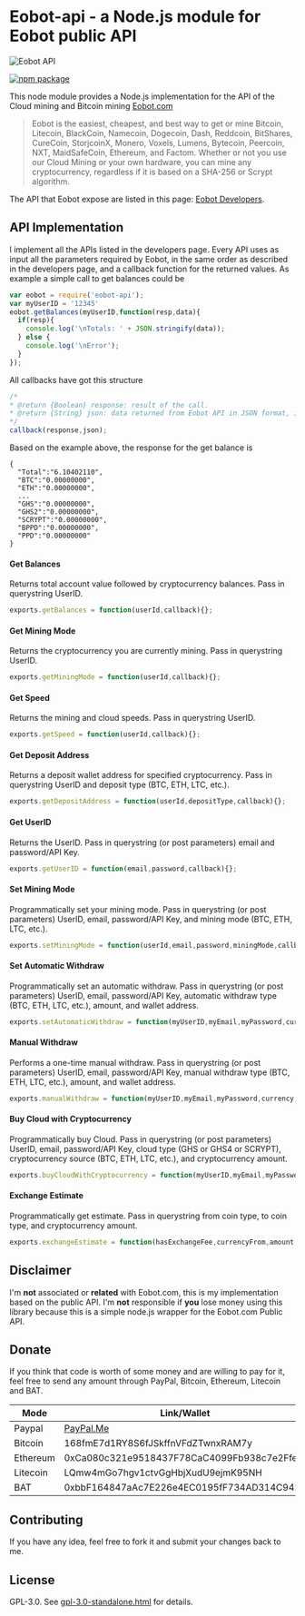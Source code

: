 # Eobot-api - a Node.js module for Eobot public API

![Eobot API](https://www.eobot.com/eobotlogo.png "Eobot.com")

[![npm package](https://nodei.co/npm/eobot-api.png?downloads=true&downloadRank=true&stars=true)](https://nodei.co/npm/eobot-api/)

This node module provides a Node.js implementation for the API of the Cloud mining and Bitcoin mining [Eobot.com](https://www.eobot.com/)   
> Eobot is the easiest, cheapest, and best way to get or mine Bitcoin, Litecoin, BlackCoin, Namecoin, Dogecoin, Dash, Reddcoin, BitShares, CureCoin, StorjcoinX, Monero, Voxels, Lumens, Bytecoin, Peercoin, NXT, MaidSafeCoin, Ethereum, and Factom. Whether or not you use our Cloud Mining or your own hardware, you can mine any cryptocurrency, regardless if it is based on a SHA-256 or Scrypt algorithm.

The API that Eobot expose are listed in this page: [Eobot Developers](https://www.eobot.com/developers).

## API Implementation

I implement all the APIs listed in the developers page. Every API uses as input all the parameters required by Eobot, in the same order as described in the developers page, and a callback function for the returned values. As example a simple call to get balances could be
```javascript
var eobot = require('eobot-api');
var myUserID = '12345'
eobot.getBalances(myUserID,function(resp,data){
  if(resp){
    console.log('\nTotals: ' + JSON.stringify(data));
  } else {
    console.log('\nError');
  }
});
```
All callbacks have got this structure
```javascript
/*
* @return {Boolean} response: result of the call.
* @return {String} json: data returned from Eobot API in JSON format, if the response is false json is an empty string
*/
callback(response,json);
```
Based on the example above, the response for the get balance is
```
{
  "Total":"6.10402110",
  "BTC":"0.00000000",
  "ETH":"0.00000000",
  ...
  "GHS":"0.00000000",
  "GHS2":"0.00000000",
  "SCRYPT":"0.00000000",
  "BPPD":"0.00000000",
  "PPD":"0.00000000"
}
```

#### Get Balances
Returns total account value followed by cryptocurrency balances. Pass in querystring UserID.
```javascript
exports.getBalances = function(userId,callback){};
```

#### Get Mining Mode
Returns the cryptocurrency you are currently mining. Pass in querystring UserID.
```javascript
exports.getMiningMode = function(userId,callback){};
```

#### Get Speed
Returns the mining and cloud speeds. Pass in querystring UserID.
```javascript
exports.getSpeed = function(userId,callback){};
```

#### Get Deposit Address
Returns a deposit wallet address for specified cryptocurrency. Pass in querystring UserID and deposit type (BTC, ETH, LTC, etc.).
```javascript
exports.getDepositAddress = function(userId,depositType,callback){};
```

#### Get UserID
Returns the UserID. Pass in querystring (or post parameters) email and password/API Key.
```javascript
exports.getUserID = function(email,password,callback){};
```

#### Set Mining Mode
Programmatically set your mining mode. Pass in querystring (or post parameters) UserID, email, password/API Key, and mining mode (BTC, ETH, LTC, etc.).
```javascript
exports.setMiningMode = function(userId,email,password,miningMode,callback){};
```

#### Set Automatic Withdraw
Programmatically set an automatic withdraw. Pass in querystring (or post parameters) UserID, email, password/API Key, automatic withdraw type (BTC, ETH, LTC, etc.), amount, and wallet address.
```javascript
exports.setAutomaticWithdraw = function(myUserID,myEmail,myPassword,currency,amount,walletAddress,callback){};
```

#### Manual Withdraw
Performs a one-time manual withdraw. Pass in querystring (or post parameters) UserID, email, password/API Key, manual withdraw type (BTC, ETH, LTC, etc.), amount, and wallet address.
```javascript
exports.manualWithdraw = function(myUserID,myEmail,myPassword,currency,amount,walletAddress,callback){};
```

#### Buy Cloud with Cryptocurrency
Programmatically buy Cloud. Pass in querystring (or post parameters) UserID, email, password/API Key, cloud type (GHS or GHS4 or SCRYPT), cryptocurrency source (BTC, ETH, LTC, etc.), and cryptocurrency amount.
```javascript
exports.buyCloudWithCryptocurrency = function(myUserID,myEmail,myPassword,currencyFrom,amount,cloudType,callback){};
```

#### Exchange Estimate
Programmatically get estimate. Pass in querystring from coin type, to coin type, and cryptocurrency amount.
```javascript
exports.exchangeEstimate = function(hasExchangeFee,currencyFrom,amount,currencyTo,callback){};
```

## Disclaimer
I'm **not** associated or **related** with Eobot.com, this is my implementation based on the public API. I'm **not** responsible if **you** lose money using this library because this is a simple node.js wrapper for the Eobot.com Public API.

## Donate

If you think that code is worth of some money and are willing to pay for it, feel free to send any amount through PayPal, Bitcoin, Ethereum, Litecoin and BAT.

| Mode  | Link/Wallet                                       |
|----------|--------------------------------------------|
| Paypal   | [PayPal.Me](https://paypal.me/polilluminato)            |
| Bitcoin  | 168fmE7d1RY8S6fJSkffnVFdZTwnxRAM7y         |
| Ethereum | 0xCa080c321e9518437F78CaC4099Fb938c7e2Ffee |
| Litecoin | LQmw4mGo7hgv1ctvGgHbjXudU9ejmK95NH         |
| BAT      | 0xbbF164847aAc7E226e4EC0195fF734AD314C9422 |

## Contributing

If you have any idea, feel free to fork it and submit your changes back to me.

## License

GPL-3.0. See [gpl-3.0-standalone.html](http://www.gnu.org/licenses/gpl-3.0-standalone.html) for details.
